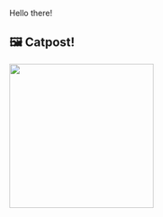Hello there!



## 🖼️ Catpost!

<sub>
    <img src="https://cdn2.thecatapi.com/images/a3g.jpg" height="256">
</sub>


